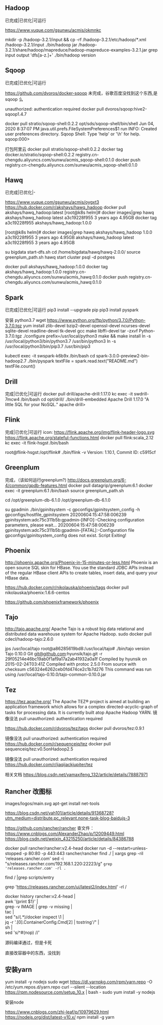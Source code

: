 ## Hadoop
已完成|已优化|可运行

https://www.yuque.com/gsunwu/acmis/okmnkc

mkdir -p /hadoop-3.2.1/input && cp -rf /hadoop-3.2.1/etc/hadoop/*.xml /hadoop-3.2.1/input
./bin/hadoop jar /hadoop-3.2.1/share/hadoop/mapreduce/hadoop-mapreduce-examples-3.2.1.jar  grep input output 'dfs[a-z.]+'
./bin/hadoop version

## Sqoop
已完成|已优化|可运行

https://github.com/dvoros/docker-sqoop
未完成，谷歌百度没找到这个东西,是 sqoop 么

unauthorized: authentication required
docker pull dvoros/sqoop:hive2-sqoop1.4.7


docker pull stratio/sqoop-shell:0.2.2
opt/sds/sqoop-shell/bin/shell
Jun 04, 2020 8:37:07 PM java.util.prefs.FileSystemPreferences$1 run
INFO: Created user preferences directory.
Sqoop Shell: Type 'help' or '\h' for help.
sqoop:000> 

打包阿里云
docker pull stratio/sqoop-shell:0.2.2
docker tag docker.io/stratio/sqoop-shell:0.2.2 registry.cn-chengdu.aliyuncs.com/sunwu/acmis_sqoop-shell:0.1.0
docker push registry.cn-chengdu.aliyuncs.com/sunwu/acmis_sqoop-shell:0.1.0


## Hawq
已完成|已优化|-

https://www.yuque.com/gsunwu/acmis/oygxt3
https://hub.docker.com/r/akshays/hawq_hadoop
docker pull akshays/hawq_hadoop:latest
[root@k8s helm]# docker images|grep hawq
akshays/hawq_hadoop                  latest              a3c19228f955        3 years ago         4.95GB
docker tag  a3c19228f955  akshays/hawq_hadoop:1.0.0

[root@k8s helm]# docker images|grep hawq
akshays/hawq_hadoop                  1.0.0               a3c19228f955        3 years ago         4.95GB
akshays/hawq_hadoop                  latest              a3c19228f955        3 years ago         4.95GB


su bigdata
start-dfs.sh
cd /home/bigdata/hawq/hawq-2.0.0/
source greenplum_path.sh
hawq start cluster
psql -d postgres



docker pull akshays/hawq_hadoop:1.0.0
docker tag akshays/hawq_hadoop:1.0.0 registry.cn-chengdu.aliyuncs.com/sunwu/acmis_hawq:0.1.0
docker push registry.cn-chengdu.aliyuncs.com/sunwu/acmis_hawq:0.1.0

## Spark  
已完成|已优化|可运行
pip3 install --upgrade pip
pip3 install pyspark

安装 python3.7
wget https://www.python.org/ftp/python/3.7.0/Python-3.7.0.tgz
yum install zlib-devel bzip2-devel openssl-devel ncurses-devel sqlite-devel readline-devel tk-devel gcc make libffi-devel
tar -zxvf Python-3.7.0.tgz
./configure prefix=/usr/local/python3
make && make install
ln -s /usr/local/python3/bin/python3.7 /usr/bin/python3
ln -s /usr/local/python3/bin/pip3.7 /usr/bin/pip3

kubectl exec -it swspark-k6b9x /bin/bash
cd spark-3.0.0-preview2-bin-hadoop2.7
./bin/pyspark 
textFile = spark.read.text("README.md")
textFile.count()


## Drill
完成|已优化|可运行
docker pull drill/apache-drill:1.17.0
kc exec -it swdrill-7mcw4 /bin/bash
cd opt/drill/
./bin/drill-embedded
Apache Drill 1.17.0
"A little SQL for your NoSQL."
apache drill> 

## Flink
完成|已优化|可运行
icon: https://flink.apache.org/img/flink-header-logo.svg
https://flink.apache.org/stateful-functions.html
docker pull flink:scala_2.12
kc exec -it flink-hsgst /bin/bash

root@flink-hsgst:/opt/flink# ./bin/flink -v
Version: 1.10.1, Commit ID: c5915cf


## Greenplum
完成，（该如何运行greenplum?)
http://docs.greenplum.org/6-4/common/gpdb-features.html
docker pull datagrip/greenplum:6.1
docker exec -it greenplum:6.1 /bin/bash
source greenplum_path.sh 
 
cd /opt/greenplum-db-6.1.0
/opt/greenplum-db-6.1.0

su gpadmin
./bin/gpinitsystem -c gpconfigs/gpinitsystem_config -h gpconfigs/hostfile_gpinitsystem
 20200604:15:47:58:006239 gpinitsystem:adc75c311b5b:gpadmin-[INFO]:-Checking configuration parameters, please wait...
 20200604:15:47:58:006239 gpinitsystem:adc75c311b5b:gpadmin-[FATAL]:-Configuration file gpconfigs/gpinitsystem_config does not exist. Script Exiting!

## Phoenix 
http://phoenix.apache.org/Phoenix-in-15-minutes-or-less.html
Phoenix is an open source SQL skin for HBase. You use the standard JDBC APIs instead of the regular HBase client APIs to create tables, insert data, and query your HBase data.

https://hub.docker.com/r/nikolauska/phoenix/tags
docker pull nikolauska/phoenix:1.6.6-centos
 
https://github.com/phoenixframework/phoenix


## Tajo
http://tajo.apache.org/
Apache Tajo is a robust big data relational and distributed data warehouse system for Apache Hadoop.
sudo docker pull cdecl/hadoop-tajo:2.6.0

jps
/usr/local/tajo
root@a86285619bd8:/usr/local/tajo# ./bin/tajo version
Tajo 0.10.0
Git git@github.com:hyunsik/tajo.git -r 29f05214e46bc19ab0f1af9a17a2ab41932a0a1f
Compiled by hyunsik on 2015-02-24T03:41Z
Compiled with protoc 2.5.0
From source with checksum c56324e6262ceb0fd474ce2c1b7d276
This command was run using /usr/local/tajo-0.10.0/tajo-common-0.10.0.jar

## Tez
https://tez.apache.org/
The Apache TEZ® project is aimed at building an application framework which allows for a complex directed-acyclic-graph of tasks for processing data. It is currently built atop Apache Hadoop YARN.
镜像没法 pull  unauthorized: authentication required

https://hub.docker.com/r/dvoros/tez/tags
docker pull dvoros/tez:0.9.1


镜像没法 pull  unauthorized: authentication required
https://hub.docker.com/r/sequenceiq/tez
docker pull sequenceiq/tez:v0.5onHadoop2.5

镜像没法 pull  unauthorized: authentication required
https://hub.docker.com/r/jiaqijackjupiter/tez

相关文档
https://blog.csdn.net/yamaxifeng_132/article/details/78887971


## Rancher 改图标
images/logos/main.svg
apt-get install net-tools

https://blog.csdn.net/vah101/article/details/91368728?utm_medium=distribute.pc_relevant.none-task-blog-baidujs-3

https://github.com/rancher/rancher
查文件：https://www.cnblogs.com/AlexanderZhao/p/12009449.html
https://blog.csdn.net/weixin_43215250/article/details/84386788

docker pull rancher/rancher:v2.4-head
docker run -d --restart=unless-stopped -p 80:80 -p 443:443 rancher/rancher
find ./ | xargs grep -ril 'releases.rancher.com'
sed -i "s/releases.rancher.com/192.168.1.220:22223/g" `grep 'releases.rancher.com' -rl .`

 find / |grep scripts\/entry

grep 'https://releases.rancher.com/ui/latest2/index.html' -rl /

docker history rancher:v2.4-head | \
awk '{print $1}' | \
grep -v IMAGE | grep -v missing | \
tac | \
sed "s/\(.*\)/docker inspect \1 | \
jq -r \'.[0].ContainerConfig.Cmd[2] | tostring\'/" | \
sh | \
sed 's/^#(nop) //'


源码编译通过，但是卡死

直接改容器中的东西，没找到


##  安装yarn
yum install -y nodejs
sudo wget https://dl.yarnpkg.com/rpm/yarn.repo -O /etc/yum.repos.d/yarn.repo
curl --silent --location https://rpm.nodesource.com/setup_10.x | bash -
sudo yum install -y nodejs


安装node

https://www.cnblogs.com/zhi-leaf/p/10979629.html
https://nodejs.org/dist/latest-v10.x/
npm install -g yarn